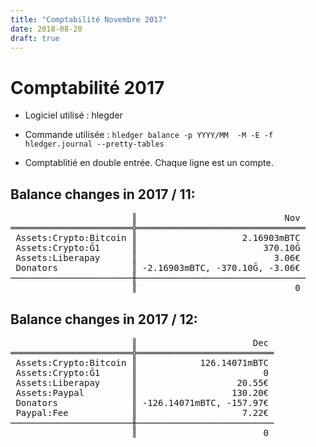 ```yaml
---
title: "Comptabilité Novembre 2017"
date: 2018-08-20
draft: true
---
```


# Comptabilité 2017

* Logiciel utilisé : hlegder
* Commande utilisée : `hledger balance -p YYYY/MM  -M -E -f hledger.journal --pretty-tables`

* Comptablitié en double entrée. Chaque ligne est un compte.

## Balance changes in 2017 / 11:
<pre>
                       ║                            Nov
═══════════════════════╬════════════════════════════════
 Assets:Crypto:Bitcoin ║                    2.16903mBTC
 Assets:Crypto:Ğ1      ║                        370.10Ğ
 Assets:Liberapay      ║                          3.06€
 Donators              ║ -2.16903mBTC, -370.10Ğ, -3.06€
───────────────────────╫────────────────────────────────
                       ║                              0</pre>

                       
## Balance changes in 2017 / 12:
<pre>
                       ║                      Dec 
═══════════════════════╬══════════════════════════
 Assets:Crypto:Bitcoin ║            126.14071mBTC 
 Assets:Crypto:Ğ1      ║                        0 
 Assets:Liberapay      ║                   20.55€ 
 Assets:Paypal         ║                  130.20€ 
 Donators              ║ -126.14071mBTC, -157.97€ 
 Paypal:Fee            ║                    7.22€ 
───────────────────────╫──────────────────────────
                       ║                        0</pre>
